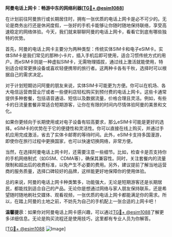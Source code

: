 **阿曼电话上网卡：畅游中东的网络利器[[TG💪+ @esim1088](https://t.me/s/esim1088)]**

在计划前往阿曼旅行或长期居住时，拥有一张优质的电话上网卡是必不可少的。无论是商务出行还是休闲度假，一张好的手机卡能够让你随时随地保持联络，享受高速稳定的网络体验。今天，我们就来聊聊阿曼的电话上网卡，看看它到底有哪些独特的优势。

首先，阿曼的电话上网卡主要分为两种类型：传统实体SIM卡和电子eSIM卡。实体SIM卡是我们常见的那种小卡片，插入手机后即可使用，适合习惯传统方式的用户。而eSIM卡则是一种虚拟SIM卡，无需物理插拔，通过线上激活就能使用，特别适合经常更换设备或喜欢轻便携带的旅行者。这两种卡各有千秋，选择时可以根据自己的需求决定。

对于计划短期访问阿曼的朋友来说，实体SIM卡可能更为方便。你可以在机场、各大电信运营商营业厅或者一些便利店轻松购买到预付费的电话上网卡。这些卡通常提供多种套餐，包括语音通话、短信以及数据流量，价格合理且灵活。例如，有些卡的日流量套餐非常适合短期游客，让你在有限的时间内尽情体验阿曼的美景和文化。

如果你更倾向于长期使用或对电子设备有较高要求，那么eSIM卡可能是更好的选择。eSIM卡的优势在于它的便捷性和灵活性。你可以直接在线上购买，并通过手机应用完成激活，省去了实体卡邮寄的等待时间。此外，eSIM卡支持多国漫游，即使你在旅行过程中更换国家，也可以快速切换网络，非常方便。

当然，在选择阿曼电话上网卡时，还需要注意一些细节。比如，检查卡是否支持你的手机网络制式（如GSM、CDMA等），确保其兼容性。同时，关注套餐内的流量限制和超出后的收费标准，以免产生不必要的费用。另外，建议提前了解当地运营商的服务质量，选择口碑较好的品牌，这样能更好地保障你的使用体验。

总的来说，阿曼的电话上网卡种类繁多，功能强大，无论是短期游客还是长期居民，都能找到适合自己的产品。无论你是想通过网络与家人朋友保持联系，还是希望随时随地刷社交媒体、观看视频，一张优质的电话上网卡都能满足你的需求。所以，在踏上阿曼的土地之前，不妨先为自己的手机配上一张合适的上网卡吧！

**温馨提示**：如果你对阿曼电话上网卡感兴趣，可以通过[TG💪+ @esim1088](https://t.me/s/esim1088)了解更多详细信息。无论是购买流程还是使用技巧，这里都有专业人员为你解答。

[[TG💪+ @esim1088](https://t.me/s/esim1088) ![Image](https://i.postimg.cc/4NQfJmqS/Snipaste-2025-05-13-00-14-12.png)]
